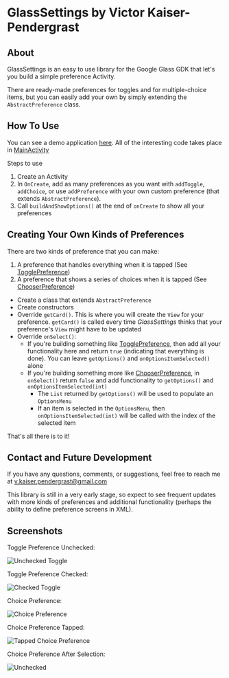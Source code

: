 GlassSettings by Victor Kaiser-Pendergrast
=========
## About ##
GlassSettings is an easy to use library for the Google Glass GDK that let's you build a simple preference Activity.

There are ready-made preferences for toggles and for multiple-choice items, but you can easily add your own by simply extending the `AbstractPreference` class.

## How To Use ##

You can see a demo application [here](https://github.com/victorkp/GlassSettings/tree/master/Demo). All of the interesting code takes place in [MainActivity](https://github.com/victorkp/GlassSettings/blob/master/Demo/src/com/example/glasssettingsdemo/MainActivity.java)

Steps to use
  1. Create an Activity
  2. In `OnCreate`, add as many preferences as you want with `addToggle`, `addChoice`, or use `addPreference` with your own custom preference (that extends `AbstractPreference`).
  3. Call `buildAndShowOptions()` at the end of `onCreate` to show all your preferences

## Creating Your Own Kinds of Preferences ##

There are two kinds of preference that you can make:
  1. A preference that handles everything when it is tapped (See [TogglePreference](https://github.com/victorkp/GlassSettings/blob/master/Library/src/com/victor/kaiser/pendergrast/settings/types/TogglePreference.java))
  2. A preference that shows a series of choices when it is tapped (See [ChooserPreference](https://github.com/victorkp/GlassSettings/blob/master/Library/src/com/victor/kaiser/pendergrast/settings/types/ChooserPreference.java))

- Create a class that extends `AbstractPreference`
- Create constructors
- Override `getCard()`. This is where you will create the `View` for your preference. `getCard()` is called every time *GlassSettings* thinks that your preference's `View` might have to be updated
- Override `onSelect()`:
    - If you're building something like [TogglePreference](https://github.com/victorkp/GlassSettings/blob/master/Library/src/com/victor/kaiser/pendergrast/settings/types/TogglePreference.java), then add all your functionality here and return `true` (indicating that everything is done). You can leave `getOptions()` and `onOptionsItemSelected()` alone
    - If you're building something more like [ChooserPreference](https://github.com/victorkp/GlassSettings/blob/master/Library/src/com/victor/kaiser/pendergrast/settings/types/ChooserPreference.java), in `onSelect()` return `false` and add functionality to `getOptions()` and `onOptionsItemSelected(int)`
        - The `List` returned by `getOptions()` will be used to populate an `OptionsMenu`
        - If an item is selected in the `OptionsMenu`, then `onOptionsItemSelected(int)` will be called with the index of the selected item

That's all there is to it! 

## Contact and Future Development ##

If you have any questions, comments, or suggestions, feel free to reach me at <v.kaiser.pendergrast@gmail.com>

This library is still in a very early stage, so expect to see frequent updates with more kinds of preferences and additional functionality (perhaps the ability to define preference screens in XML).

## Screenshots ##
Toggle Preference Unchecked:

![Unchecked Toggle](https://raw2.github.com/victorkp/GlassSettings/master/Screenshots/screen1.jpg)

Toggle Preference Checked:

![Checked Toggle](https://raw2.github.com/victorkp/GlassSettings/master/Screenshots/screen2.jpg)

Choice Preference:

![Choice Preference](https://raw2.github.com/victorkp/GlassSettings/master/Screenshots/screen3.jpg)

Choice Preference Tapped:

![Tapped Choice Preference](https://raw2.github.com/victorkp/GlassSettings/master/Screenshots/screen4.jpg)

Choice Preference After Selection:

![Unchecked](https://raw2.github.com/victorkp/GlassSettings/master/Screenshots/screen5.jpg)